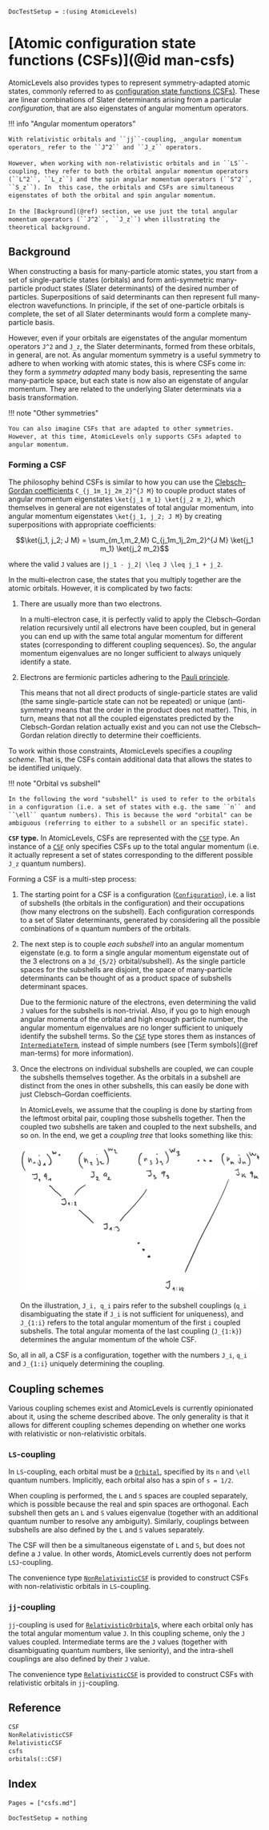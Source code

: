 ```@meta
DocTestSetup = :(using AtomicLevels)
```

# [Atomic configuration state functions (CSFs)](@id man-csfs)

AtomicLevels also provides types to represent symmetry-adapted atomic states, commonly referred to as [configuration state functions (CSFs)](https://en.wikipedia.org/wiki/Configuration_state_function). These are linear combinations of Slater determinants arising from a particular _configuration_, that are also eigenstates of angular momentum operators.

!!! info "Angular momentum operators"

    With relativistic orbitals and ``jj``-coupling, _angular momentum operators_ refer to the ``J^2`` and ``J_z`` operators.

    However, when working with non-relativistic orbitals and in ``LS``-coupling, they refer to both the orbital angular momentum operators (``L^2``, ``L_z``) and the spin angular momentum operators (``S^2``, ``S_z``). In  this case, the orbitals and CSFs are simultaneous eigenstates of both the orbital and spin angular momentum.

    In the [Background](@ref) section, we use just the total angular momentum operators (``J^2``, ``J_z``) when illustrating the theoretical background.

## Background

When constructing a basis for many-particle atomic states, you start from a set of single-particle states (orbitals) and form anti-symmetric many-particle product states (Slater determinants) of the desired number of particles. Superpositions of said determinants can then represent full many-electron wavefunctions. In principle, if the set of one-particle orbitals is complete, the set of all Slater determinants would form a complete many-particle basis.

However, even if your orbitals are eigenstates of the angular momentum operators ``J^2`` and ``J_z``, the Slater determinants, formed from these orbitals, in general, are not. As angular momentum symmetry is a useful symmetry to adhere to when working with atomic states, this is where CSFs come in: they form a _symmetry adapted_ many body basis, representing the same many-particle space, but each state is now also an eigenstate of angular momentum. They are related to the underlying Slater determinats via a basis transformation.

!!! note "Other symmetries"

    You can also imagine CSFs that are adapted to other symmetries. However, at this time, AtomicLevels only supports CSFs adapted to angular momentum.

### Forming a CSF

The philosophy behind CSFs is similar to how you can use the [Clebsch–Gordan coefficients](https://en.wikipedia.org/wiki/Clebsch%E2%80%93Gordan_coefficients) ``C_{j_1m_1j_2m_2}^{J M}`` to couple product states of angular momentum eigenstates ``\ket{j_1 m_1} \ket{j_2 m_2}``, which themselves in general are not eigenstates of total angular momentum, into angular momentum eigenstates ``\ket{j_1, j_2; J M}`` by creating superpositions with appropriate coefficients:

```math
\ket{j_1, j_2; J M} = \sum_{m_1,m_2,M}
C_{j_1m_1j_2m_2}^{J M}
\ket{j_1 m_1} \ket{j_2 m_2}
```

where the valid ``J`` values are ``|j_1 - j_2| \leq J \leq j_1 + j_2``.

In the multi-electron case, the states that you multiply together are the atomic orbitals. However, it is complicated by two facts:

1. There are usually more than two electrons.

    In a multi-electron case, it is perfectly valid to apply the Clebsch–Gordan relation recursively until all electrons have been coupled, but in general you can end up with the same total angular momentum for different states (corresponding to different coupling sequences). So, the angular momentum eigenvalues are no longer sufficient to always uniquely identify a state.

2. Electrons are fermionic particles adhering to the [Pauli principle](https://en.wikipedia.org/wiki/Pauli_exclusion_principle).

   This means that not all direct products of single-particle states are valid (the same single-particle state can not be repeated) or unique (anti-symmetry means that the order in the product does not matter). This, in turn, means that not all the coupled eigenstates predicted by the Clebsch-Gordan relation actually exist and you can not use the Clebsch–Gordan relation directly to determine their coefficients.

To work within those constraints, AtomicLevels specifies a _coupling scheme_. That is, the CSFs contain additional data that allows the states to be identified uniquely.

!!! note "Orbital vs subshell"

    In the following the word "subshell" is used to refer to the orbitals in a configuration (i.e. a set of states with e.g. the same ``n`` and ``\ell`` quantum numbers). This is because the word "orbital" can be ambiguous (referring to either to a subshell or an specific state).

**`CSF` type.** In AtomicLevels, CSFs are represented with the [`CSF`](@ref) type. An instance of a [`CSF`](@ref) only specifies CSFs up to the total angular momentum (i.e. it actually represent a set of states corresponding to the different possible ``J_z`` quantum numbers).

Forming a CSF is a multi-step process:

1. The starting point for a CSF is a configuration ([`Configuration`](@ref)), i.e. a list of subshells (the orbitals in the configuration) and their occupations (how many electrons on the subshell). Each configuration corresponds to a set of Slater determinants, generated by considering all the possible combinations of `m` quantum numbers of the orbitals.

2. The next step is to couple _each subshell_ into an angular momentum eigenstate (e.g. to form a single angular momentum eigenstate out of the 3 electrons on a ``3d_{5/2}`` orbital/subshell). As the single particle spaces for the subshells are disjoint, the space of many-particle determinants can be thought of as a product space of subshells determinant spaces.

   Due to the fermionic nature of the electrons, even determining the valid ``J`` values for the subshells is non-trivial. Also, if you go to high enough angular momenta of the orbital and high enough particle number, the angular momentum eigenvalues are no longer sufficient to uniquely identify the subshell terms. So the [`CSF`](@ref) type stores them as instances of [`IntermediateTerm`](@ref), instead of simple numbers (see [Term symbols](@ref man-terms) for more information).

3. Once the electrons on individual subshells are coupled, we can couple the subshells themselves together. As the orbitals in a subshell are distinct from the ones in other subshells, this can easily be done with just Clebsch–Gordan coefficients.

   In AtomicLevels, we assume that the coupling is done by starting from the leftmost orbital pair, coupling those subshells together. Then the coupled two subshells are taken and coupled to the next subshells, and so on. In the end, we get a _coupling tree_ that looks something like this:

   ![](couplingtree.svg)

    On the illustration, ``J_i, q_i`` pairs refer to the subshell couplings (``q_i`` disambiguating the state if ``J_i`` is not sufficient for uniqueness), and ``J_{1:i}`` refers to the total angular momentum of the first ``i`` coupled subshells. The total angular momenta of the last coupling (``J_{1:k}``) determines the angular momentum of the whole CSF.

So, all in all, a CSF is a configuration, together with the numbers ``J_i``, ``q_i`` and ``J_{1:i}`` uniquely determining the coupling.

## Coupling schemes

Various coupling schemes exist and AtomicLevels is currently opinionated about it, using the scheme described above. The only generality is that it allows for different coupling schemes depending on whether one works with relativistic or non-relativistic orbitals.

### ``LS``-coupling

In ``LS``-coupling, each orbital must be a [`Orbital`](@ref), specified by its ``n`` and ``\ell`` quantum numbers. Implicitly, each orbital also has a spin of ``s = 1/2``.

When coupling is performed, the ``L`` and ``S`` spaces are coupled separately, which is possible because the real and spin spaces are orthogonal. Each subshell then gets an ``L`` and ``S`` values eigenvalue (together with an additional quantum number to resolve any ambiguity). Similarly, couplings between subshells are also defined by the ``L`` and ``S`` values separately.

The CSF will then be a simultaneous eigenstate of ``L`` and ``S``, but does not define a ``J`` value. In other words, AtomicLevels currently does not perform ``LSJ``-coupling.

The convenience type [`NonRelativisticCSF`](@ref) is provided to construct CSFs with non-relativistic orbitals in ``LS``-coupling.

### ``jj``-coupling

``jj``-coupling is used for [`RelativisticOrbital`](@ref)s, where each orbital only has the total angular momentum value ``J``. In this coupling scheme, only the ``J`` values coupled. Intermediate terms are the ``J`` values (together with disambiguating quantum numbers, like seniority), and the intra-shell couplings are also defined by their ``J`` value.

The convenience type [`RelativisticCSF`](@ref) is provided to construct CSFs with relativistic orbitals in ``jj``-coupling.

## Reference

```@docs
CSF
NonRelativisticCSF
RelativisticCSF
csfs
orbitals(::CSF)
```

## Index

```@index
Pages = ["csfs.md"]
```

```@meta
DocTestSetup = nothing
```
